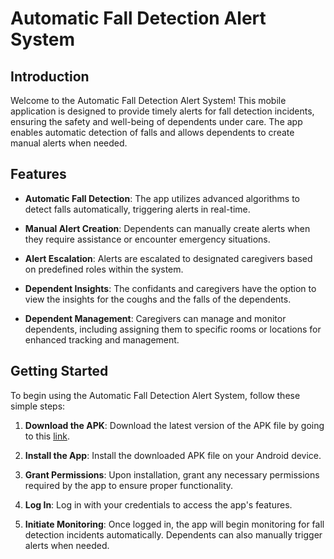 # Automatic Fall Detection Alert System

## Introduction

Welcome to the Automatic Fall Detection Alert System! This mobile application is designed to provide timely alerts for fall detection incidents, ensuring the safety and well-being of dependents under care. The app enables automatic detection of falls and allows dependents to create manual alerts when needed.

## Features

- **Automatic Fall Detection**: The app utilizes advanced algorithms to detect falls automatically, triggering alerts in real-time.
  
- **Manual Alert Creation**: Dependents can manually create alerts when they require assistance or encounter emergency situations.
  
- **Alert Escalation**: Alerts are escalated to designated caregivers based on predefined roles within the system.

- **Dependent Insights**: The confidants and caregivers have the option to view the insights for the coughs and the falls of the dependents.
  
- **Dependent Management**: Caregivers can manage and monitor dependents, including assigning them to specific rooms or locations for enhanced tracking and management.

## Getting Started

To begin using the Automatic Fall Detection Alert System, follow these simple steps:

1. **Download the APK**: Download the latest version of the APK file by going to this [link](https://visiage.pippeloo.com/download/visiage/app-release.apk).
   
2. **Install the App**: Install the downloaded APK file on your Android device.

3. **Grant Permissions**: Upon installation, grant any necessary permissions required by the app to ensure proper functionality.

4. **Log In**: Log in with your credentials to access the app's features.

5. **Initiate Monitoring**: Once logged in, the app will begin monitoring for fall detection incidents automatically. Dependents can also manually trigger alerts when needed.